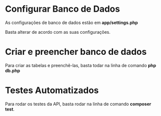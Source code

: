 # Configurar Banco de Dados
As configurações de banco de dados estão em <b>app/settings.php</b><br>

Basta alterar de acordo com as suas configurações.

# Criar e preencher banco de dados
Para criar as tabelas e preenchê-las, basta todar na linha de comando <b>php db.php</b>

# Testes Automatizados
Para rodar os testes da API, basta rodar na linha de comando <b>composer test</b>.
